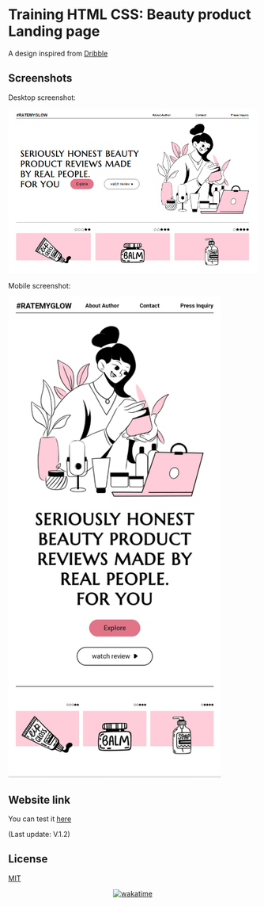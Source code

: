
# Training HTML CSS: Beauty product Landing page
A design inspired from  [Dribble](https://dribbble.com/shots/19425354-Beauty-blog-website-UCG)


## Screenshots
Desktop screenshot:

![Desktop Screenshot](https://github.com/Fifie38/Training-HTML-CSS__Beauty-product-Landing-page/blob/main/design/desktop.PNG)

Mobile screenshot:


[<img src="https://github.com/Fifie38/Training-HTML-CSS__Beauty-product-Landing-page/blob/main/design/mobile.jpg" width="430"/>](design/mobile.jpg)

## Website link
You can test it [here](https://sunny-pavlova-dea7ff.netlify.app/)

(Last update: V.1.2)
## License

[MIT](https://choosealicense.com/licenses/mit/)

<p align="center"> 
    <a href="https://wakatime.com/badge/user/1f115cd8-ef12-414e-bf43-ab9e5ef51a3e/project/939d7bd1-f16a-4bca-b491-3433743c7317"><img src="https://wakatime.com/badge/user/1f115cd8-ef12-414e-bf43-ab9e5ef51a3e/project/939d7bd1-f16a-4bca-b491-3433743c7317.svg" alt="wakatime"></a>
</p>
